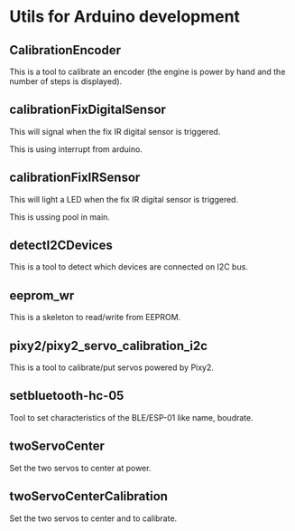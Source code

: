 # Utils for Arduino development

## CalibrationEncoder

This is a tool to calibrate an encoder (the engine is power by hand and the number of steps is displayed).

## calibrationFixDigitalSensor

This will signal when the fix IR digital sensor is triggered.

This is using interrupt from arduino.

## calibrationFixIRSensor

This will light a LED when the fix IR digital sensor is triggered.

This is ussing pool in main.

## detectI2CDevices

This is a tool to detect which devices are connected on I2C bus.

## eeprom_wr

This is a skeleton to read/write from EEPROM.

## pixy2/pixy2_servo_calibration_i2c

This is a tool to calibrate/put servos powered by Pixy2.

## setbluetooth-hc-05

Tool to set characteristics of the BLE/ESP-01 like name, boudrate.

## twoServoCenter

Set the two servos to center at power.

## twoServoCenterCalibration

Set the two servos to center and to calibrate.
